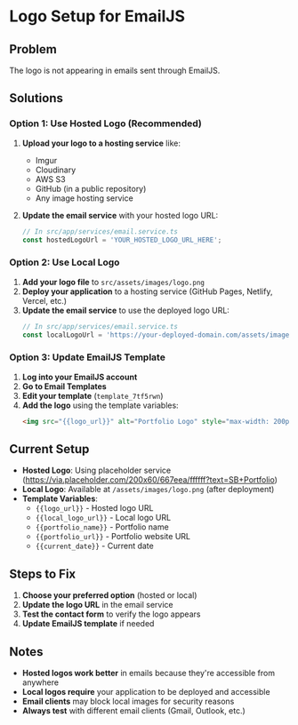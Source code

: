 # Logo Setup for EmailJS

## Problem
The logo is not appearing in emails sent through EmailJS.

## Solutions

### Option 1: Use Hosted Logo (Recommended)
1. **Upload your logo to a hosting service** like:
   - Imgur
   - Cloudinary
   - AWS S3
   - GitHub (in a public repository)
   - Any image hosting service

2. **Update the email service** with your hosted logo URL:
   ```typescript
   // In src/app/services/email.service.ts
   const hostedLogoUrl = 'YOUR_HOSTED_LOGO_URL_HERE';
   ```

### Option 2: Use Local Logo
1. **Add your logo file** to `src/assets/images/logo.png`
2. **Deploy your application** to a hosting service (GitHub Pages, Netlify, Vercel, etc.)
3. **Update the email service** to use the deployed logo URL:
   ```typescript
   // In src/app/services/email.service.ts
   const localLogoUrl = 'https://your-deployed-domain.com/assets/images/logo.png';
   ```

### Option 3: Update EmailJS Template
1. **Log into your EmailJS account**
2. **Go to Email Templates**
3. **Edit your template** (`template_7tf5rwn`)
4. **Add the logo** using the template variables:
   ```html
   <img src="{{logo_url}}" alt="Portfolio Logo" style="max-width: 200px; height: auto;">
   ```

## Current Setup
- **Hosted Logo**: Using placeholder service (https://via.placeholder.com/200x60/667eea/ffffff?text=SB+Portfolio)
- **Local Logo**: Available at `/assets/images/logo.png` (after deployment)
- **Template Variables**: 
  - `{{logo_url}}` - Hosted logo URL
  - `{{local_logo_url}}` - Local logo URL
  - `{{portfolio_name}}` - Portfolio name
  - `{{portfolio_url}}` - Portfolio website URL
  - `{{current_date}}` - Current date

## Steps to Fix
1. **Choose your preferred option** (hosted or local)
2. **Update the logo URL** in the email service
3. **Test the contact form** to verify the logo appears
4. **Update EmailJS template** if needed

## Notes
- **Hosted logos work better** in emails because they're accessible from anywhere
- **Local logos require** your application to be deployed and accessible
- **Email clients** may block local images for security reasons
- **Always test** with different email clients (Gmail, Outlook, etc.)
